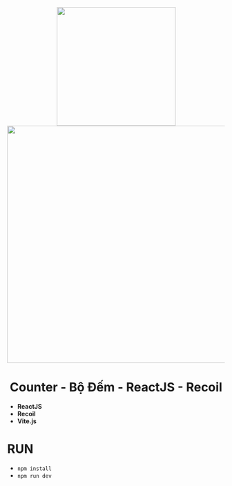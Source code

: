 <div align="center">
<img src="https://cdn4.iconfinder.com/data/icons/logos-3/600/React.js_logo-512.png" width="275"/>
  <img src="https://www.recoiljs.cn/img/wordmark.png" width="550"/>
</div>

<div align="center">
  <h1>Counter - Bộ Đếm - ReactJS - Recoil</h1>
</div>

- **ReactJS**
- **Recoil**
- **Vite.js**

# RUN 
- `npm install`
- `npm run dev`
